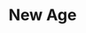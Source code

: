 ---
title:			"New Age"
slug:			new-age
src:			/template-overviews/new-age
categories:		template landing-pages one-page featured popular new
description:	"A bold and colorful Bootstrap landing page theme for web apps or other business use."
bump:			"An app landing page theme."
img-src:		/img/templates/new-age.jpg
img-desc:		"Free Bootstrap App Landing Page Theme - Start Bootstrap"
layout:			template-overview

meta-title: "New Age - One Page Bootstrap Theme"
meta-description: "A free Bootstrap landing page theme for apps, businesses, and other multipurpose uses. All Start Bootstrap templates are free to download and open source."

features:
  - Fully responsive
  - Easy to use HTML5/CSS Device mockups, just drop in content, no Photoshop or image editing necessary!
  - Custom fixed navigation menu with scrolling animations
  - LESS files included for deeper customization options
  - Semantic markup with nav, sections, and asides
  - Custom button style
  - CSS gradient with texture overlay in the header
  - Bold, colorful, stylish design

long-description: "New Age is a Bootstrap app landing page theme to help you beautifully showcase your web app or anything else! This theme features a bold, colorful design with various content sections that will be an excellent boilerplate for yoru next Bootstrap based project!"

alt-version:		"no"
user-version:		"no"
---